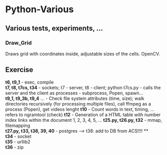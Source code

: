 # Python-Various

## Various tests, experiments, ...

### Draw_Grid

Draws grid with coordinates inside, adjustable sizes of the cells. OpenCV.

## Exercise

__t6, t9_1__ - exec, compile<br>
__t7, t8, t7cs, t34__ - sockets; t7 - server, t8 - client; python t7cs.py - calls the server and the client as processes - subprocess, Popen, spawn... <br>
__t9_1, t9_3b, t9_4__ ... - Check file system attributes (time, size); walk directories recursively (for processing multiple files), call ffmpeg as a process (Popen), get videos lenght
__t10__ - Count words in text, timing, ... refers to ngramtool (check)
__t12__ - Generation of a HTML table with number index links within the document 1, 2, 3, 4, 5, ...
__t25.py, t26.py, t32__ - mmap, filemapping<br>
__t27.py, t33, t38, 39, 40__ - postgres  --> t38: add to DB from ACS!!!! **<br>
__t34__ - socket<br>
__t35__ - urllib2<br>
__t36__ - zip<br>
